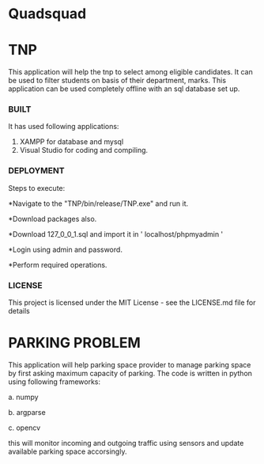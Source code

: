 # Quadsquad
# TNP

This application will help the tnp to select among eligible candidates. It can be used to filter students on basis of their department, marks. This application can be used completely offline with an sql database set up. 

### BUILT

It has used following applications:

1. XAMPP for database and mysql
2. Visual Studio for coding and compiling.

### DEPLOYMENT 

Steps to execute:

*Navigate to the "TNP/bin/release/TNP.exe" and run it. 

*Download packages also.

*Download 127_0_0_1.sql and import it in ' localhost/phpmyadmin '

*Login using admin and password.

*Perform required operations.

### LICENSE

This project is licensed under the MIT License - see the LICENSE.md file for details


# PARKING PROBLEM

This application will help parking space provider to manage parking space by first asking maximum capacity of parking.
The code is written in python using following frameworks:

a. numpy

b. argparse

c. opencv

this will monitor incoming and outgoing traffic using sensors and update available parking space accorsingly.
